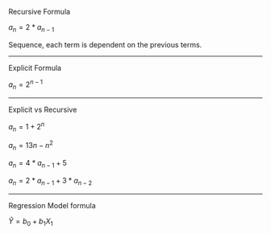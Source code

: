 <!-- $_{n+1}$ -->

<!-- ![\Large x=\frac{-b\pm\sqrt{b^2-4ac}}{2a}](https://latex.codecogs.com/svg.latex?\Large&space;x=\frac{-b\pm\sqrt{b^2-4ac}}{2a}) -->

<!-- $$\sum_{i=1}^n X_i$$ -->

<!-- $k_{n+1}$ -->

<p>Recursive Formula</p>

$a_{n}=2*a_{n-1}$

<p>Sequence, each term is dependent on the previous terms.</p>

<hr/>

<p>Explicit Formula</p>

$a_{n}=2^{n-1}$

<hr/>

<!-- <p>Sequence where each term is found by using number of terms</p> -->

<p>Explicit vs Recursive</p>


$a_{n}=1+2^n$


$a_{n}=13{n}-{n}^2$


$a_{n}=4*a_{n-1}+5$


$a_{n} =2 * a_{n-1} + 3 * a_{n-2}$

<hr/>
<p>Regression Model formula</p>

$\hat{Y} = b_{0}+b_{1}X_{1}$
